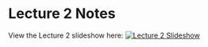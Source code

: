 # Lecture 2 Notes

View the Lecture 2 slideshow here: [![Lecture 2 Slideshow](https://gitpitch.com/assets/badge.svg)](https://gitpitch.com/CWRU-EECS301-F17/syllabus/master?p=/Lectures/Lecture02/Slides)
